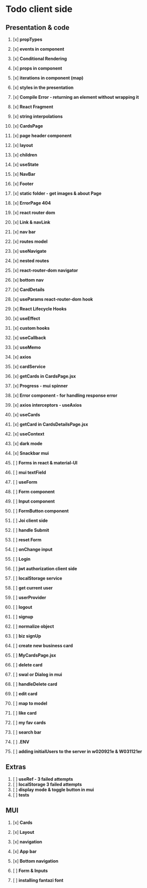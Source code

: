 # Todo client side

## Presentation & code

1.  [x] **propTypes**
2.  [x] **events in component**
3.  [x] **Conditional Rendering**
4.  [x] **props in component**
5.  [x] **iterations in component (map)**
6.  [x] **styles in the presentation**
7.  [x] **Compile Error - returning an element without wrapping it**
8.  [x] **React Fragment**
9.  [x] **string interpolations**

10. [x] **CardsPage**
11. [x] **page header component**
12. [x] **layout**
13. [x] **children**
14. [x] **useState**
15. [x] **NavBar**
16. [x] **Footer**

17. [x] **static folder - get images & about Page**
18. [x] **ErrorPage 404**
19. [x] **react router dom**
20. [x] **Link & navLink**
21. [x] **nav bar**
22. [x] **routes model**
23. [x] **useNavigate**
24. [x] **nested routes**

25. [x] **react-router-dom navigator**
26. [x] **bottom nav**
27. [x] **CardDetails**
28. [x] **useParams react-router-dom hook**

29. [x] **React Lifecycle Hooks**
30. [x] **useEffect**

31. [x] **custom hooks**
32. [x] **useCallback**
33. [x] **useMemo**

34. [x] **axios**
35. [x] **cardService**
36. [x] **getCards in CardsPage.jsx**
37. [x] **Progress - mui spinner**
38. [x] **Error component - for handling response error**
39. [x] **axios interceptors - useAxios**
40. [x] **useCards**
41. [x] **getCard in CardsDetailsPage.jsx**

42. [x] **useContext**
43. [x] **dark mode**
44. [x] **Snackbar mui**

45. [ ] **Forms in react & material-UI**
46. [ ] **mui textField**
47. [ ] **useForm**
48. [ ] **Form component**
49. [ ] **Input component**
50. [ ] **FormButton component**
51. [ ] **Joi client side**
52. [ ] **handle Submit**
53. [ ] **reset Form**
54. [ ] **onChange input**
55. [ ] **Login**
56. [ ] **jwt authorization client side**
57. [ ] **localStorage service**
58. [ ] **get current user**
59. [ ] **userProvider**
60. [ ] **logout**

61. [ ] **signup**
62. [ ] **normalize object**
63. [ ] **biz signUp**

64. [ ] **create new business card**
65. [ ] **MyCardsPage.jsx**

66. [ ] **delete card**
67. [ ] **swal or Dialog in mui**
68. [ ] **handleDelete card**

69. [ ] **edit card**
70. [ ] **map to model**

71. [ ] **like card**
72. [ ] **my fav cards**

73. [ ] **search bar**
74. [ ] **.ENV**
75. [ ] **adding initialUsers to the server in w020921e & W031121er**

## Extras

1.  [ ] **useRef - 3 failed attempts**
2.  [ ] **localStorage 3 failed attempts**
3.  [ ] **display mode & toggle button in mui**
4.  [ ] **tests**

## MUI

1.  [x] **Cards**
2.  [x] **Layout**
3.  [x] **navigation**
4.  [x] **App bar**
5.  [x] **Bottom navigation**
6.  [ ] **Form & Inputs**

7.  [ ] **installing fantazi font**
